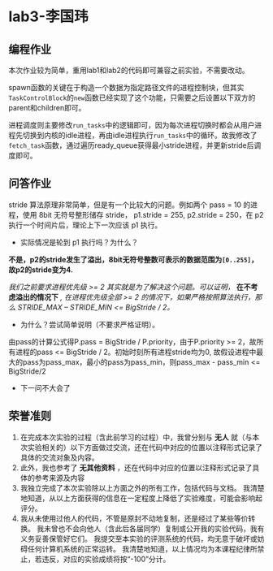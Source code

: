 # lab3-李国玮

## 编程作业

本次作业较为简单，重用lab1和lab2的代码即可兼容之前实验，不需要改动。

spawn函数的关键在于构造一个数据为指定路径文件的进程控制块，但其实`TaskControlBlock`的`new`函数已经实现了这个功能，只需要之后设置以下双方的parent和children即可。

进程调度则主要修改`run_tasks`中的逻辑即可，因为每次进程切换时都会从用户进程先切换到内核的idle进程，再由idle进程执行`run_tasks`中的循环。故我修改了`fetch_task`函数，通过遍历ready_queue获得最小stride进程，并更新stride后调度即可。

## 问答作业

stride 算法原理非常简单，但是有一个比较大的问题。例如两个 pass = 10 的进程，使用 8bit 无符号整形储存 stride， p1.stride = 255, p2.stride = 250，在 p2 执行一个时间片后，理论上下一次应该 p1 执行。

- 实际情况是轮到 p1 执行吗？为什么？

**不是，p2的stride发生了溢出，8bit无符号整数可表示的数据范围为`[0..255]`，故p2的stride变为4.**

*我们之前要求进程优先级 >= 2 其实就是为了解决这个问题。可以证明，* **在不考虑溢出的情况下** *, 在进程优先级全部 >= 2 的情况下，如果严格按照算法执行，那么 STRIDE_MAX – STRIDE_MIN <= BigStride / 2。* 

- 为什么？尝试简单说明（不要求严格证明）。

由pass的计算公式得P.pass = BigStride / P.priority，由于P.priority >= 2，故所有进程的pass <= BigStride / 2。初始时刻所有进程stride均为0, 故假设进程中最大的pass为pass_max，最小的pass为pass_min，则pass_max - pass_min <= BigStride/2

* 下一问不大会了

## 荣誉准则

1. 在完成本次实验的过程（含此前学习的过程）中，我曾分别与 **无人** 就（与本次实验相关的）以下方面做过交流，还在代码中对应的位置以注释形式记录了具体的交流对象及内容。
2. 此外，我也参考了 **无其他资料** ，还在代码中对应的位置以注释形式记录了具体的参考来源及内容
3. 我独立完成了本次实验除以上方面之外的所有工作，包括代码与文档。 我清楚地知道，从以上方面获得的信息在一定程度上降低了实验难度，可能会影响起评分。
4. 我从未使用过他人的代码，不管是原封不动地复制，还是经过了某些等价转换。 我未曾也不会向他人（含此后各届同学）复制或公开我的实验代码，我有义务妥善保管好它们。 我提交至本实验的评测系统的代码，均无意于破坏或妨碍任何计算机系统的正常运转。 我清楚地知道，以上情况均为本课程纪律所禁止，若违反，对应的实验成绩将按“-100”分计。
